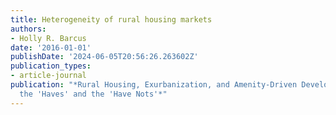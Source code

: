 ```yaml
---
title: Heterogeneity of rural housing markets
authors:
- Holly R. Barcus
date: '2016-01-01'
publishDate: '2024-06-05T20:56:26.263602Z'
publication_types:
- article-journal
publication: "*Rural Housing, Exurbanization, and Amenity-Driven Development: Contrasting
  the 'Haves' and the 'Have Nots'*"
---
```

